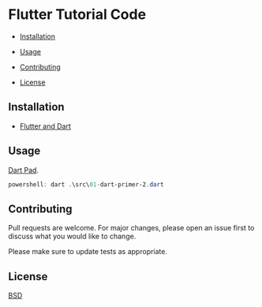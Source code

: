 # Flutter Tutorial Code

* [Installation](#installation)

* [Usage](#usage)

* [Contributing](#contributing)

* [License](#license)

## Installation

* [Flutter and Dart](https://docs.flutter.dev/get-started/install)

## Usage

[Dart Pad](https://dartpad.dev/).

```powershell
powershell: dart .\src\01-dart-primer-2.dart
```

## Contributing
Pull requests are welcome. For major changes, please open an issue first to discuss what you would like to change.

Please make sure to update tests as appropriate.

## License
[BSD](https://opensource.org/licenses/BSD-3-Clause)
